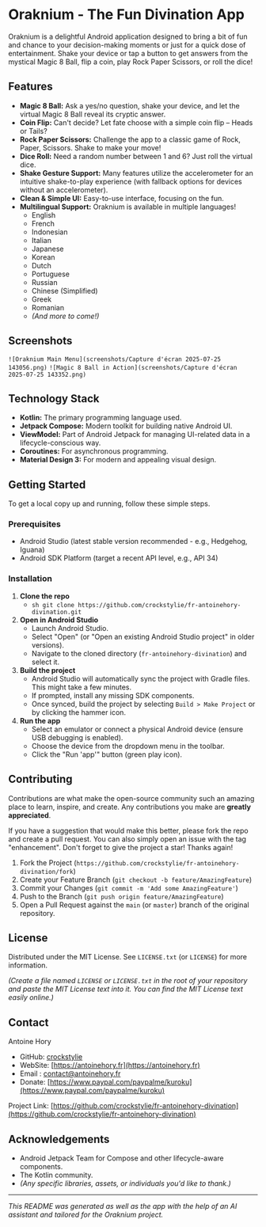 # Oraknium - The Fun Divination App

Oraknium is a delightful Android application designed to bring a bit of fun and chance to your decision-making moments or just for a quick dose of entertainment. Shake your device or tap a button to get answers from the mystical Magic 8 Ball, flip a coin, play Rock Paper Scissors, or roll the dice!

## Features

*   **Magic 8 Ball:** Ask a yes/no question, shake your device, and let the virtual Magic 8 Ball reveal its cryptic answer.
*   **Coin Flip:** Can't decide? Let fate choose with a simple coin flip – Heads or Tails?
*   **Rock Paper Scissors:** Challenge the app to a classic game of Rock, Paper, Scissors. Shake to make your move!
*   **Dice Roll:** Need a random number between 1 and 6? Just roll the virtual dice.
*   **Shake Gesture Support:** Many features utilize the accelerometer for an intuitive shake-to-play experience (with fallback options for devices without an accelerometer).
*   **Clean & Simple UI:** Easy-to-use interface, focusing on the fun.
*   **Multilingual Support:** Oraknium is available in multiple languages!
    *   English
    *   French
    *   Indonesian
    *   Italian
    *   Japanese
    *   Korean
    *   Dutch
    *   Portuguese
    *   Russian
    *   Chinese (Simplified)
    *   Greek
    *   Romanian
    *   *(And more to come!)*

## Screenshots

`![Oraknium Main Menu](screenshots/Capture d'écran 2025-07-25 143056.png)`
`![Magic 8 Ball in Action](screenshots/Capture d'écran 2025-07-25 143352.png)`

## Technology Stack

*   **Kotlin:** The primary programming language used.
*   **Jetpack Compose:** Modern toolkit for building native Android UI.
*   **ViewModel:** Part of Android Jetpack for managing UI-related data in a lifecycle-conscious way.
*   **Coroutines:** For asynchronous programming.
*   **Material Design 3:** For modern and appealing visual design.

## Getting Started

To get a local copy up and running, follow these simple steps.

### Prerequisites

*   Android Studio (latest stable version recommended - e.g., Hedgehog, Iguana)
*   Android SDK Platform (target a recent API level, e.g., API 34)

### Installation

1.  **Clone the repo**
    *   `sh git clone https://github.com/crockstylie/fr-antoinehory-divination.git`
2.  **Open in Android Studio**
    *   Launch Android Studio.
    *   Select "Open" (or "Open an existing Android Studio project" in older versions).
    *   Navigate to the cloned directory (`fr-antoinehory-divination`) and select it.
3.  **Build the project**
    *   Android Studio will automatically sync the project with Gradle files. This might take a few minutes.
    *   If prompted, install any missing SDK components.
    *   Once synced, build the project by selecting `Build > Make Project` or by clicking the hammer icon.
4.  **Run the app**
    *   Select an emulator or connect a physical Android device (ensure USB debugging is enabled).
    *   Choose the device from the dropdown menu in the toolbar.
    *   Click the "Run 'app'" button (green play icon).

## Contributing

Contributions are what make the open-source community such an amazing place to learn, inspire, and create. Any contributions you make are **greatly appreciated**.

If you have a suggestion that would make this better, please fork the repo and create a pull request. You can also simply open an issue with the tag "enhancement".
Don't forget to give the project a star! Thanks again!

1.  Fork the Project (`https://github.com/crockstylie/fr-antoinehory-divination/fork`)
2.  Create your Feature Branch (`git checkout -b feature/AmazingFeature`)
3.  Commit your Changes (`git commit -m 'Add some AmazingFeature'`)
4.  Push to the Branch (`git push origin feature/AmazingFeature`)
5.  Open a Pull Request against the `main` (or `master`) branch of the original repository.

## License

Distributed under the MIT License. See `LICENSE.txt` (or `LICENSE`) for more information.

*(Create a file named `LICENSE` or `LICENSE.txt` in the root of your repository and paste the MIT License text into it. You can find the MIT License text easily online.)*

## Contact

Antoine Hory
*   GitHub: [crockstylie](https://github.com/crockstylie)
*   WebSite: [https://antoinehory.fr](https://antoinehory.fr)
*   Email : [contact@antoinehory.fr](mailto:contact@antoinehory.fr)
*   Donate: [https://www.paypal.com/paypalme/kuroku](https://www.paypal.com/paypalme/kuroku)

Project Link: [https://github.com/crockstylie/fr-antoinehory-divination](https://github.com/crockstylie/fr-antoinehory-divination)

## Acknowledgements

*   Android Jetpack Team for Compose and other lifecycle-aware components.
*   The Kotlin community.
*   *(Any specific libraries, assets, or individuals you'd like to thank.)*

---

*This README was generated as well as the app with the help of an AI assistant and tailored for the Oraknium project.*
    

